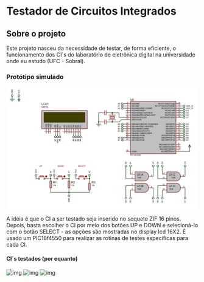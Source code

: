 # Testador de Circuitos Integrados 

## Sobre o projeto
Este projeto nasceu da necessidade de testar, de forma eficiente, o funcionamento dos CI´s do laboratório de eletrônica digital na universidade onde eu estudo (UFC - Sobral).

<!-- <div style ="display: inline_block">
    <img align="center" alt="img" src="https://img.shields.io/badge/C-00599C?style=for-the-badge&logo=c&logoColor=white"/>
    <img align="center" alt="img" src="https://img.shields.io/badge/Visual_Studio_Code-0078D4?style=for-the-badge&logo=visual%20studio%20code&logoColor=white"/>
</div> -->

### Protótipo simulado
<img src="https://github.com/JonasFortes12/Testador_de_Circuitos_Integrados/blob/master/Assets/pCI7408.jpg" width="700px" alt="img prototipo"/>

A idéia é que o CI a ser testado seja inserido no soquete ZIF 16 pinos. Depois, basta escolher o CI por meio dos botões UP e DOWN e selecioná-lo com o botão SELECT - as opções são mostradas no display lcd 16X2. É usado um PIC18f4550 para realizar as rotinas de testes específicas para cada CI.
#### CI´s testados (por equanto)
<div style ="display: inline_block">
    <img align="center" alt="img" src="https://badgen.net/badge/CI/7408/:color?color=blue"/>
    <img align="center" alt="img" src="https://badgen.net/badge/CI/7432/:color?color=blue"/>
    <img align="center" alt="img" src="https://badgen.net/badge/CI/7404/:color?color=blue"/> 
</div>